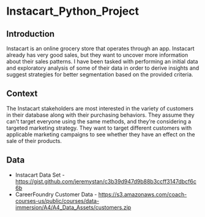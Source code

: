 # Instacart_Python_Project

## Introduction
Instacart is an online grocery store that operates through an app. Instacart already has very good sales, but they want to uncover more information about their sales patterns. I have been tasked with performing an initial data and exploratory analysis of some of their data in order to derive insights and suggest strategies for better segmentation based on the provided criteria.

## Context
The Instacart stakeholders are most interested in the variety of customers in their database along with their purchasing behaviors. They assume they can't target everyone using the same methods, and they’re considering a targeted marketing strategy. They want to target different customers with applicable marketing campaigns to see whether they have an effect on the sale of their products.

## Data
- Instacart Data Set - https://gist.github.com/jeremystan/c3b39d947d9b88b3ccff3147dbcf6c6b
- CareerFoundry Customer Data - https://s3.amazonaws.com/coach-courses-us/public/courses/data-immersion/A4/A4_Data_Assets/customers.zip

